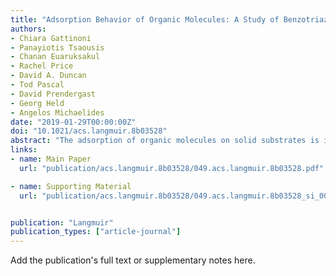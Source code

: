 ```yaml
---
title: "Adsorption Behavior of Organic Molecules: A Study of Benzotriazole on Cu(111) with Spectroscopic and Theoretical Methods"
authors:
- Chiara Gattinoni
- Panayiotis Tsaousis
- Chanan Euaruksakul
- Rachel Price
- David A. Duncan
- Tod Pascal
- David Prendergast
- Georg Held
- Angelos Michaelides
date: "2019-01-29T00:00:00Z"
doi: "10.1021/acs.langmuir.8b03528"
abstract: "The adsorption of organic molecules on solid substrates is important to applications in fields such as catalysis, photovoltaics, corrosion inhibition, adhesion, and sensors. The molecular level description of the surface−molecule interaction and of the adsorption structures in these complex systems is crucial to understand their properties and function. Here, we present an investigation of one such system, benzotriazole (BTAH) on single-crystal Cu(111) in vacuum conditions. BTAH is the most widely used corrosion inhibitor for copper and thus a molecule of great industrial relevance. We show that the co-application of a wide range of spectroscopic techniques with theoretical methods provides unique insight in the description of the atomistic details of the adsorbed structures. Specifically, spectroscopic photoemission, absorption, and standing wave experiments combined with ab initio computational modeling allowed us to identify that benzotriazole forms overlayers of intact BTAH when deposited at low temperature, and it dissociates into BTA and H at room temperature and above. The dissociated molecule then forms complex structures of mixed chains and dimers of BTA bound to copper adatoms. Our work also reveals that copper adatoms at low concentrations, such as the theoretically predicted superstructures, cannot be resolved by means of current X-ray photoelectron spectroscopy as the modeled Cu 2p spectra are practically indistinguishable from those for a Cu surface without adatoms. Overall, this study significantly deepens understanding of BTAH on Cu, a system studied for more than 50 years, and it highlights the benefits of combining spectroscopic and computational methods to obtain a complete picture of a complex adsorption system."
links:
- name: Main Paper
  url: "publication/acs.langmuir.8b03528/049.acs.langmuir.8b03528.pdf"

- name: Supporting Material
  url: "publication/acs.langmuir.8b03528/049.acs.langmuir.8b03528_si_001.pdf"


publication: "Langmuir"
publication_types: ["article-journal"]
---
```


Add the publication's full text or supplementary notes here.
